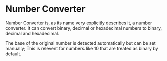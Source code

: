 Number Converter
================

Number Converter is, as its name very explicitly describes it, a number converter. It can convert binary, decimal or hexadecimal numbers to binary, decimal and hexadecimal.

 The base of the original number is detected automatically but can be set manually; This is relevent for numbers like 10 that are treated as binary by default.
